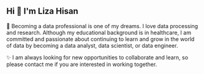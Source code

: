 ## Hi 👋  I'm Liza Hisan

🌱 Becoming a data professional is one of my dreams. I love data processing and research. Although my educational background is in healthcare, I am committed and passionate about continuing to learn and grow in the world of data by becoming a data analyst, data scientist, or data engineer.

✨ I am always looking for new opportunities to collaborate and learn, so please contact me if you are interested in working together.

<!--
**LizaHisan/LizaHisan** is a ✨ _special_ ✨ repository because its `README.md` (this file) appears on your GitHub profile.

Here are some ideas to get you started:

- 🔭 I’m currently working on ...
- 🌱 I’m currently learning ...
- 👯 I’m looking to collaborate on ...
- 🤔 I’m looking for help with ...
- 💬 Ask me about ...
- 📫 How to reach me: ...
- 😄 Pronouns: ...
- ⚡ Fun fact: ...
-->

